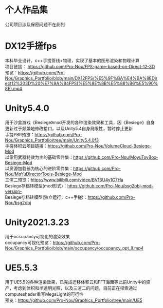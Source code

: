 # 个人作品集
公司项目涉及保密问题不在此列  

# DX12手搓fps  
本科毕业设计，c++手搓管线+物理，实现了基本的图形渲染和物理计算  
项目链接： https://github.com/Pro-Nou/FPS-game-based-on-Direct-12-3D  
预览：https://github.com/Pro-Nou/Graphics_Portfolio/blob/main/DX12FPS/%E5%9F%BA%E4%BA%8EDirect12%203D%20%E7%9A%84FPS(%E5%8E%8B%E5%88%B6%E5%90%8E).mp4  

# Unity5.4.0  
用于沙盒游戏《Besiege》mod开发的各种渲染效果和工具，因《Besiege》自身更新过于频繁地修改接口，以及Unity5.4自身局限性，暂时停止更新  
手搓PBR预览：https://github.com/Pro-Nou/Graphics_Portfolio/tree/main/Unity5.4.0f3  
手搓体积云项目链接：https://github.com/Pro-Nou/VolumeCloud-Besiege-Mod  
以常用武器特效为主的基础零件集：https://github.com/Pro-Nou/MoyuToyBox-Besiege-Mod  
以资源加载器为核心的进阶零件集：https://github.com/Pro-Nou/MoYuDirectorTools-Besiege-Mod  
三渲二预览：https://www.bilibili.com/video/BV16U4y1C7Ha  
Besiege存档转模型(mod形式)：https://github.com/Pro-Nou/bsg2obj-mod-version-  
Besiege存档转模型(独立运行，c++手搓)：https://github.com/Pro-Nou/bsg2obj  

# Unity2021.3.23
用于occupancy可视化的渲染效果  
occupancy可视化预览：https://github.com/Pro-Nou/Graphics_Portfolio/blob/main/occupancy/occupancy_ppt_8.mp4  

# UE5.5.3
用于UE5.5的各种渲染效果，已完成迁移体积云和FFT海面等此前Unity中的资产，考虑到体积和半透明光照，以及三渲二的问题，目前正在探索通过computeshader重写MegaLight的可行性  
预览：https://github.com/Pro-Nou/Graphics_Portfolio/tree/main/UE5  
